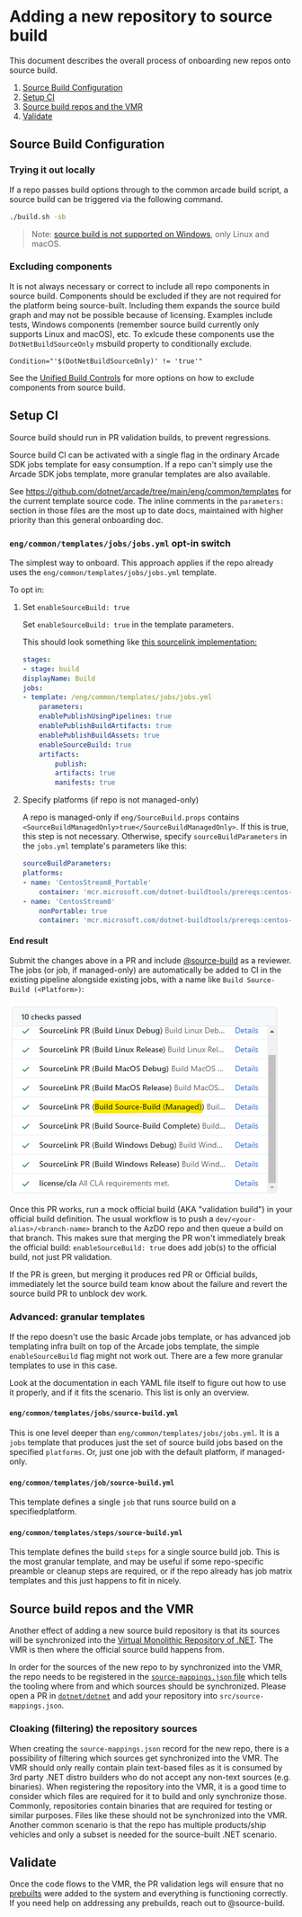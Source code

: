 # Adding a new repository to source build

This document describes the overall process of onboarding new repos onto source
build.

1. [Source Build Configuration](#source-build-configuration)
1. [Setup CI](#setup-ci)
1. [Source build repos and the VMR](#source-build-repos-and-the-vmr)
1. [Validate](#validate)

## Source Build Configuration

### Trying it out locally

If a repo passes build options through to the common arcade build script, a
source build can be triggered via the following command.

```bash
./build.sh -sb
```

> Note: [source build is not supported on
Windows](https://github.com/dotnet/source-build/issues/1190), only Linux and
macOS.

### Excluding components

It is not always necessary or correct to include all repo components in source
build.  Components should be excluded if they are not required for the platform
being source-built.  Including them expands the source build graph and may not
be possible because of licensing. Examples include tests, Windows components
(remember source build currently only supports Linux and macOS), etc. To exlcude
these components use the `DotNetBuildSourceOnly` msbuild property to
conditionally exclude.

```code
Condition="'$(DotNetBuildSourceOnly)' != 'true'"
```

See the [Unified Build Controls](https://github.com/dotnet/arcade/blob/main/Documentation/UnifiedBuild/Unified-Build-Controls.md)
for more options on how to exclude components from source build.

## Setup CI

Source build should run in PR validation builds, to prevent regressions.

Source build CI can be activated with a single flag in the ordinary Arcade SDK
jobs template for easy consumption. If a repo can't simply use the Arcade SDK
jobs template, more granular templates are also available.

See <https://github.com/dotnet/arcade/tree/main/eng/common/templates> for the
current template source code. The inline comments in the `parameters:` section
in those files are the most up to date docs, maintained with higher priority
than this general onboarding doc.

### `eng/common/templates/jobs/jobs.yml` opt-in switch

The simplest way to onboard. This approach applies if the repo already uses the
`eng/common/templates/jobs/jobs.yml` template.

To opt in:

1. Set `enableSourceBuild: true`

    Set `enableSourceBuild: true` in the template parameters.

    This should look something like [this sourcelink
    implementation:](https://github.com/dotnet/sourcelink/blob/dfe619dc722be42d475595c755c958afe6177554/azure-pipelines.yml#L40)

    ```yaml
    stages:
    - stage: build
    displayName: Build
    jobs:
    - template: /eng/common/templates/jobs/jobs.yml
        parameters:
        enablePublishUsingPipelines: true
        enablePublishBuildArtifacts: true
        enablePublishBuildAssets: true
        enableSourceBuild: true
        artifacts:
            publish:
            artifacts: true
            manifests: true
    ```

1. Specify platforms (if repo is not managed-only)

    A repo is managed-only if `eng/SourceBuild.props` contains
    `<SourceBuildManagedOnly>true</SourceBuildManagedOnly>`. If this is true,
    this step is not necessary. Otherwise, specify `sourceBuildParameters` in
    the `jobs.yml` template's parameters like this:

    ```yaml
    sourceBuildParameters:
    platforms:
    - name: 'CentosStream8_Portable'
        container: 'mcr.microsoft.com/dotnet-buildtools/prereqs:centos-stream8'
    - name: 'CentosStream8'
        nonPortable: true
        container: 'mcr.microsoft.com/dotnet-buildtools/prereqs:centos-stream8'
    ```

#### End result

Submit the changes above in a PR and include
[@source-build](https://github.com/orgs/dotnet/teams/source-build)
as a reviewer. The jobs (or job, if managed-only) are automatically be added to
CI in the existing pipeline alongside existing jobs, with a name like `Build
Source-Build (<Platform>)`:

![Build jobs image with source build leg](img/ci-job.png)

Once this PR works, run a mock official build (AKA "validation build") in your
official build definition. The usual workflow is to push a
`dev/<your-alias>/<branch-name>` branch to the AzDO repo and then queue a build
on that branch. This makes sure that merging the PR won't immediately break the
official build: `enableSourceBuild: true` does add job(s) to the official build,
not just PR validation.

If the PR is green, but merging it produces red PR or Official builds,
immediately let the source build team know about the failure and revert the
source build PR to unblock dev work.

### Advanced: granular templates

If the repo doesn't use the basic Arcade jobs template, or has advanced job
templating infra built on top of the Arcade jobs template, the simple
`enableSourceBuild` flag might not work out. There are a few more granular
templates to use in this case.

Look at the documentation in each YAML file itself to figure out how to use it
properly, and if it fits the scenario. This list is only an overview.

#### `eng/common/templates/jobs/source-build.yml`

This is one level deeper than `eng/common/templates/jobs/jobs.yml`. It is a
`jobs` template that produces just the set of source build jobs based on the
specified `platforms`. Or, just one job with the default platform, if
managed-only.

#### `eng/common/templates/job/source-build.yml`

This template defines a single `job` that runs source build on a
specifiedplatform.

#### `eng/common/templates/steps/source-build.yml`

This template defines the build `steps` for a single source build job. This is
the most granular template, and may be useful if some repo-specific preamble or
cleanup steps are required, or if the repo already has job matrix templates and
this just happens to fit in nicely.

## Source build repos and the VMR

Another effect of adding a new source build repository is that its sources will
be synchronized into the [Virtual Monolithic Repository of
.NET](https://github.com/dotnet/dotnet). The VMR is then where the official
source build happens from.

In order for the sources of the new repo to by synchronized into the VMR, the
repo needs to be registered in the [`source-mappings.json`
file](https://github.com/dotnet/dotnet/blob/main/src/source-mappings.json) which
tells the tooling where from and which sources should be synchronized. Please
open a PR in [`dotnet/dotnet`](https://github.com/dotnet/dotnet) and add
your repository into `src/source-mappings.json`.

### Cloaking (filtering) the repository sources

When creating the `source-mappings.json` record for the new repo, there is a
possibility of filtering which sources get synchronized into the VMR. The VMR
should only really contain plain text-based files as it is consumed by 3rd party
.NET distro builders who do not accept any non-text sources (e.g. binaries).
When registering the repository into the VMR, it is a good time to consider
which files are required for it to build and only synchronize those. Commonly,
repositories contain binaries that are required for testing or similar purposes.
Files like these should not be synchronized into the VMR. Another common
scenario is that the repo has multiple products/ship vehicles and only a subset
is needed for the source-built .NET scenario.

## Validate

Once the code flows to the VMR, the PR validation legs will ensure that no
[prebuilts](https://github.com/dotnet/source-build/blob/main/Documentation/eliminating-pre-builts.md#what-is-a-prebuilt)
were added to the system and everything is functioning correctly.
If you need help on addressing any prebuilds, reach out to @source-build.
